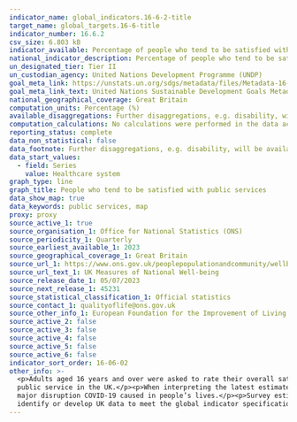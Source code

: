 ```yaml
---
indicator_name: global_indicators.16-6-2-title
target_name: global_targets.16-6-title
indicator_number: 16.6.2
csv_size: 6.803 kB
indicator_available: Percentage of people who tend to be satisfied with public services in the UK
national_indicator_description: Percentage of people who tend to be satisfied with the (i) healthcare system, (i) education system, (iii) police, and (iv) courts and legal system in the UK
un_designated_tier: Tier II
un_custodian_agency: United Nations Development Programme (UNDP)
goal_meta_link: https://unstats.un.org/sdgs/metadata/files/Metadata-16-06-02.pdf
goal_meta_link_text: United Nations Sustainable Development Goals Metadata (PDF 4.0 MB)
national_geographical_coverage: Great Britain
computation_units: Percentage (%)
available_disaggregations: Further disaggregations, e.g. disability, will be available annually.
computation_calculations: No calculations were performed in the data acquisition of this indicator as appropriate data was readily available in the final format specified by this indicator.
reporting_status: complete
data_non_statistical: false
data_footnote: Further disaggregations, e.g. disability, will be available annually.
data_start_values:
  - field: Series
    value: Healthcare system
graph_type: line
graph_title: People who tend to be satisfied with public services
data_show_map: true
data_keywords: public services, map
proxy: proxy
source_active_1: true
source_organisation_1: Office for National Statistics (ONS)
source_periodicity_1: Quarterly
source_earliest_available_1: 2023
source_geographical_coverage_1: Great Britain
source_url_1: https://www.ons.gov.uk/peoplepopulationandcommunity/wellbeing/datasets/ukmeasuresofnationalwellbeing
source_url_text_1: UK Measures of National Well-being
source_release_date_1: 05/07/2023
source_next_release_1: 45231
source_statistical_classification_1: Official statistics
source_contact_1: qualityoflife@ons.gov.uk
source_other_info_1: European Foundation for the Improvement of Living and Working Conditions. (2018). European Quality of Life Survey Integrated Data File, 2003-2016. [data collection]. 3rd Edition. UK Data Service. SN - 7348, http://doi.org/10.5255/UKDA-SN-7348-3
source_active_2: false
source_active_3: false
source_active_4: false
source_active_5: false
source_active_6: false
indicator_sort_order: 16-06-02
other_info: >-
  <p>Adults aged 16 years and over were asked to rate their overall satisfaction with certain public services in the UK on a scale from 0 to 10, where 0 was "not at satisfied" and 10 was "completely satisfied". A rating score of 6 or higher represents satisfaction with the asked about
  public service in the UK.</p><p>When interpreting the latest estimates and the presented assessments of change, the potential impact of the coronavirus pandemic on individual’s attitudes and survey responses, as well as the impact on data collection, should be kept in mind, given the
  major disruption COVID-19 caused in people’s lives.</p><p>Survey estimates exclude respondents who refused to answer, answered "Don't know" and those with missing answers.</p> This indicator is being used as an approximation of the UN SDG Indicator. Where possible, we will work to
  identify or develop UK data to meet the global indicator specification. This indicator has been identified in collaboration with topic experts.
---
```

